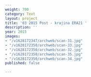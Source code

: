 ```yaml
---
weight: 700
category: Text
layout: project
title: '03 2015 Post - krajina ERA21 '
description: ''
year: 2015
images:
- "/v1628172347/archweb/scan-31.jpg"
- "/v1628172350/archweb/scan-33.jpg"
- "/v1628172350/archweb/scan-32.jpg"
- "/v1628172350/archweb/scan-35.jpg"
- "/v1628172350/archweb/scan-34.jpg"
published: false

---
```

